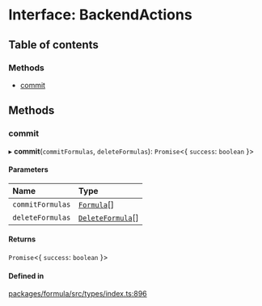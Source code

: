 # Interface: BackendActions

## Table of contents

### Methods

- [commit](BackendActions.md#commit)

## Methods

### <a id="commit" name="commit"></a> commit

▸ **commit**(`commitFormulas`, `deleteFormulas`): `Promise`<{ `success`: `boolean` }\>

#### Parameters

| Name             | Type                                  |
| :--------------- | :------------------------------------ |
| `commitFormulas` | [`Formula`](../README.md#formula)[]   |
| `deleteFormulas` | [`DeleteFormula`](DeleteFormula.md)[] |

#### Returns

`Promise`<{ `success`: `boolean` }\>

#### Defined in

[packages/formula/src/types/index.ts:896](https://github.com/mashcard/mashcard/blob/main/packages/formula/src/types/index.ts#L896)
